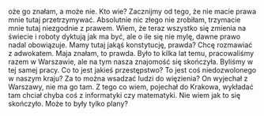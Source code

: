 oże go znałam, a może nie. Kto wie? Zacznijmy od tego, że nie macie prawa mnie tutaj przetrzymywać. Absolutnie nic złego nie zrobiłam, trzymacie mnie tutaj niezgodnie z prawem. Wiem, że teraz wszystko się zmienia na świecie i roboty dyktują jak ma być, ale o ile się nie mylę, dawne prawo nadal obowiązuje. Mamy tutaj jakąś konstytucję, prawda? Chcę rozmawiać z adwokatem. Maja znałam, to prawda. Było to kilka lat temu, pracowaliśmy razem w Warszawie, ale na tym nasza znajomość się skończyła. Byliśmy w tej samej pracy. Co to jest jakieś przestępstwo? To jest coś niedozwolonego w naszym kraju? Za to można wsadzać ludzi do więzienia? On wyjechał z Warszawy, nie ma go tam. Z tego co wiem, pojechał do Krakowa, wykładać tam chciał chyba coś z informatyki czy matematyki. Nie wiem jak to się skończyło. Może to były tylko plany?